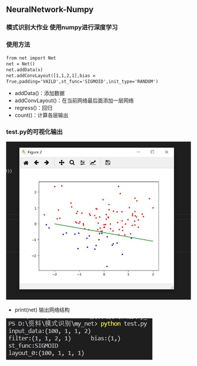 ## NeuralNetwork-Numpy
### 模式识别大作业 使用numpy进行深度学习

### 使用方法
```
from net import Net
net = Net()
net.addData(x)
net.addConvLayout([1,1,2,1],bias = True,padding='VAILD',st_func='SIGMOID',init_type='RANDOM')
```
- addData()：添加数据
- addConvLayout()：在当前网络最后面添加一层网络
- regress()：回归
- count()：计算各层输出
### test.py的可视化输出

![pic_1](1.JPG)

- print(net) 输出网络结构

![pic_2](2.JPG)